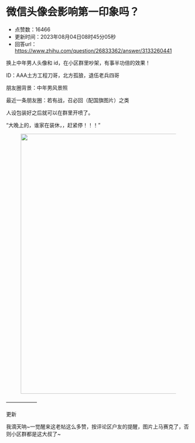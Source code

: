 # 微信头像会影响第一印象吗？
- 点赞数：16466
- 更新时间：2023年08月04日08时45分05秒
- 回答url：https://www.zhihu.com/question/26833362/answer/3133260441
<body>
 <p data-pid="n7svlkvH">换上中年男人头像和 id，在小区群里吵架，有事半功倍的效果！</p>
 <p data-pid="3cu7pgy6">ID：AAA土方工程刀哥，北方孤狼，退伍老兵四哥</p>
 <p data-pid="Us7aA6l4">朋友圈背景：中年男风景照</p>
 <p data-pid="NEzMrLyO">最近一条朋友圈：若有战，召必回（配国旗图片）之类</p>
 <p data-pid="5ziuSd0W">人设包装好之后就可以在群里开喷了。</p>
 <p data-pid="IHtk1iW6">“大晚上的，谁家在装休，，赶紧停！！！”</p>
 <figure data-size="normal">
  <img src="https://picx.zhimg.com/50/v2-59571b2c0315f552880aa435897e15d3_720w.jpg?source=1940ef5c" data-rawwidth="709" data-rawheight="816" data-size="normal" data-original-token="v2-dca37e7afbf3b042d83f25edd65c15cf" data-default-watermark-src="https://pic1.zhimg.com/50/v2-0be1bc956c7b32fabf40e8fdfac72cd9_720w.jpg?source=1940ef5c" class="origin_image zh-lightbox-thumb" width="709" data-original="https://picx.zhimg.com/v2-59571b2c0315f552880aa435897e15d3_r.jpg?source=1940ef5c">
 </figure>
 <p data-pid="4JY8ecET">——————</p>
 <p data-pid="3zsAUAWW">更新</p>
 <p data-pid="U3MbgAtZ">我滴天呐~一觉醒来这老帖这么多赞，按评论区户友的提醒，图片上马赛克了，否则小区群都是这大叔了~</p>
</body>